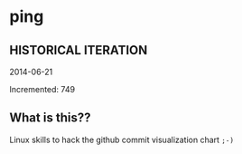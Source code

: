 # ping

## HISTORICAL ITERATION
2014-06-21

Incremented: 749

## What is this?? 
Linux skills to hack the github commit visualization chart `;-)`
